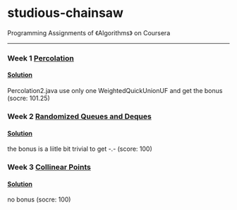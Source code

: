 # studious-chainsaw
Programming Assignments of 《Algorithms》 on Coursera

----

### Week 1 [Percolation](http://coursera.cs.princeton.edu/algs4/assignments/percolation.html)
#### [Solution](https://github.com/Axolot1/shiny-waffle/tree/master/src/weekone)
Percolation2.java use only one WeightedQuickUnionUF and get the bonus (socre: 101.25)

### Week 2 [Randomized Queues and Deques](http://coursera.cs.princeton.edu/algs4/assignments/queues.html)
#### [Solution](https://github.com/Axolot1/shiny-waffle/tree/master/src/weektwo)
the bonus is a liitle bit trivial to get -.- (score: 100)

### Week 3 [Collinear Points](http://coursera.cs.princeton.edu/algs4/assignments/collinear.html)
#### [Solution](https://github.com/Axolot1/shiny-waffle/tree/master/src/weekthree)
no bonus (socre: 100)

